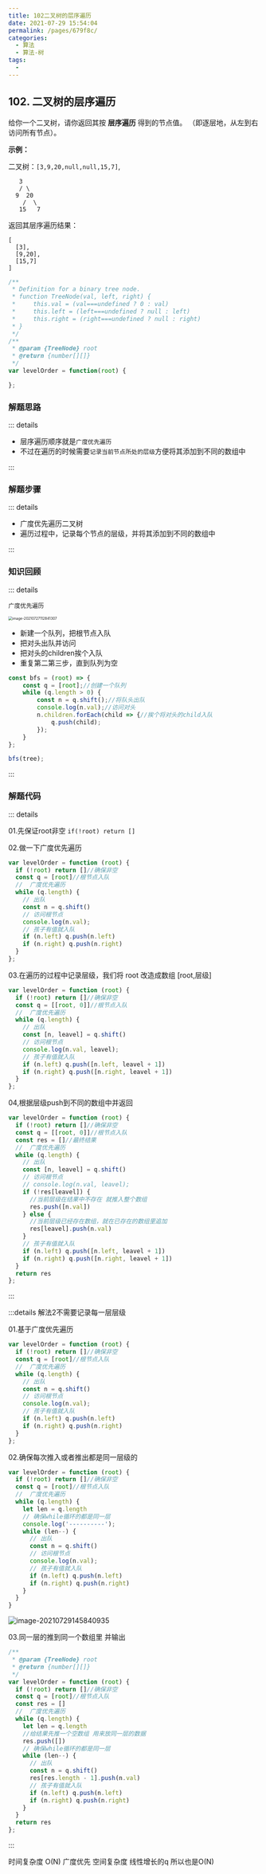 ```yaml
---
title: 102二叉树的层序遍历
date: 2021-07-29 15:54:04
permalink: /pages/679f8c/
categories:
  - 算法
  - 算法-树
tags:
  - 
---
```

## 102. 二叉树的层序遍历


给你一个二叉树，请你返回其按 **层序遍历** 得到的节点值。 （即逐层地，从左到右访问所有节点）。

**示例：**

二叉树：`[3,9,20,null,null,15,7]`,

```
   3
   / \
  9  20
    /  \
   15   7
```

返回其层序遍历结果：

```
[
  [3],
  [9,20],
  [15,7]
]
```

```js
/**
 * Definition for a binary tree node.
 * function TreeNode(val, left, right) {
 *     this.val = (val===undefined ? 0 : val)
 *     this.left = (left===undefined ? null : left)
 *     this.right = (right===undefined ? null : right)
 * }
 */
/**
 * @param {TreeNode} root
 * @return {number[][]}
 */
var levelOrder = function(root) {

};
```



### 解题思路

::: details

- 层序遍历顺序就是`广度优先遍历`
- 不过在遍历的时候需要`记录当前节点所处的层级`方便将其添加到不同的数组中

:::

### 解题步骤

::: details

- 广度优先遍历二叉树
- 遍历过程中，记录每个节点的层级，并将其添加到不同的数组中

:::

### 知识回顾

::: details

`广度优先遍历`

<img src="https://gitee.com/sheep101/typora-img-save/raw/master/img/20210727112848.png" alt="image-20210727112841307" style="zoom:50%;" />

- 新建一个队列，把根节点入队
- 把对头出队并访问
- 把对头的children挨个入队
- 重复第二第三步，直到队列为空

```js
const bfs = (root) => {
    const q = [root];//创建一个队列
    while (q.length > 0) {
        const n = q.shift();//将队头出队
        console.log(n.val);//访问对头
        n.children.forEach(child => {//挨个将对头的child入队
            q.push(child);
        });
    }
};

bfs(tree);
```



:::

### 解题代码

::: details

01.先保证root非空 `if(!root) return []`

02.做一下广度优先遍历

```js
var levelOrder = function (root) {
  if (!root) return []//确保非空
  const q = [root]//根节点入队
  //  广度优先遍历
  while (q.length) {
    // 出队
    const n = q.shift()
    // 访问根节点
    console.log(n.val);
    // 孩子有值就入队
    if (n.left) q.push(n.left)
    if (n.right) q.push(n.right)
  }
};
```

03.在遍历的过程中记录层级，我们将 root 改造成数组 [root,层级]

```js {3,4,11,12}
var levelOrder = function (root) {
  if (!root) return []//确保非空
  const q = [[root, 0]]//根节点入队
  //  广度优先遍历
  while (q.length) {
    // 出队
    const [n, leavel] = q.shift()
    // 访问根节点
    console.log(n.val, leavel);
    // 孩子有值就入队
    if (n.left) q.push([n.left, leavel + 1])
    if (n.right) q.push([n.right, leavel + 1])
  }
};
```

04,根据层级push到不同的数组中并返回

```js {4,11-17,22}
var levelOrder = function (root) {
  if (!root) return []//确保非空
  const q = [[root, 0]]//根节点入队
  const res = []//最终结果
  //  广度优先遍历
  while (q.length) {
    // 出队
    const [n, leavel] = q.shift()
    // 访问根节点
    // console.log(n.val, leavel);
    if (!res[leavel]) {
      //当前层级在结果中不存在 就推入整个数组
      res.push([n.val])
    } else {
      //当前层级已经存在数组，就在已存在的数组里追加
      res[leavel].push(n.val)
    }
    // 孩子有值就入队
    if (n.left) q.push([n.left, leavel + 1])
    if (n.right) q.push([n.right, leavel + 1])
  }
  return res
};
```



:::

:::details 解法2不需要记录每一层层级

01.基于广度优先遍历

```js
var levelOrder = function (root) {
  if (!root) return []//确保非空
  const q = [root]//根节点入队
  //  广度优先遍历
  while (q.length) {
    // 出队
    const n = q.shift()
    // 访问根节点
    console.log(n.val);
    // 孩子有值就入队
    if (n.left) q.push(n.left)
    if (n.right) q.push(n.right)
  }
};
```

02.确保每次推入或者推出都是同一层级的

```js {6,9-17}
var levelOrder = function (root) {
  if (!root) return []//确保非空
  const q = [root]//根节点入队
  //  广度优先遍历
  while (q.length) {
    let len = q.length
    // 确保while循环的都是同一层
    console.log('----------');
    while (len--) {
      // 出队
      const n = q.shift()
      // 访问根节点
      console.log(n.val);
      // 孩子有值就入队
      if (n.left) q.push(n.left)
      if (n.right) q.push(n.right)
    }
  }
}
```

![image-20210729145840935](https://gitee.com/sheep101/typora-img-save/raw/master/img/20210729145841.png)

03.同一层的推到同一个数组里 并输出

```js {8,13,18,24}
/**
 * @param {TreeNode} root
 * @return {number[][]}
 */
var levelOrder = function (root) {
  if (!root) return []//确保非空
  const q = [root]//根节点入队
  const res = []
  //  广度优先遍历
  while (q.length) {
    let len = q.length
    //给结果先推一个空数组 用来放同一层的数据
    res.push([])
    // 确保while循环的都是同一层
    while (len--) {
      // 出队
      const n = q.shift()
      res[res.length - 1].push(n.val)
      // 孩子有值就入队
      if (n.left) q.push(n.left)
      if (n.right) q.push(n.right)
    }
  }
  return res
};
```



:::

时间复杂度 O(N) 广度优先
空间复杂度 线性增长的q 所以也是O(N)